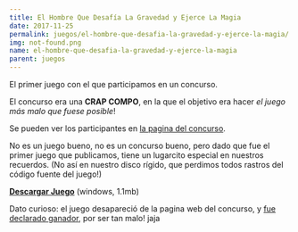 ```yaml
---
title: El Hombre Que Desafía La Gravedad y Ejerce La Magia
date: 2017-11-25
permalink: juegos/el-hombre-que-desafia-la-gravedad-y-ejerce-la-magia/
img: not-found.png
name: el-hombre-que-desafia-la-gravedad-y-ejerce-la-magia
parent: juegos
---
```


El primer juego con el que participamos en un concurso.

El concurso era una __CRAP COMPO__, en la que el objetivo era hacer _el juego más malo que fuese posible_!

Se pueden ver los participantes en [la pagina del concurso](http://www.pixjuegos.com/crapcompo/?page_id=8).

No es un juego bueno, no es un concurso bueno, pero dado que fue el primer juego que publicamos, tiene un lugarcito especial en nuestros recuerdos. (No así en nuestro disco rígido, que perdimos todos rastros del código fuente del juego!)

[__Descargar Juego__](http://files.torresbaldi.com/el-hombre-que-desafia-la-gravedad-y-ejerce-la-magia.zip) (windows, 1.1mb)

Dato curioso: el juego desapareció de la pagina web del concurso, y [fue declarado ganador](http://forum.bennugd.org/index.php/topic,1451.msg24555.html#msg24555), por ser tan malo! jaja
